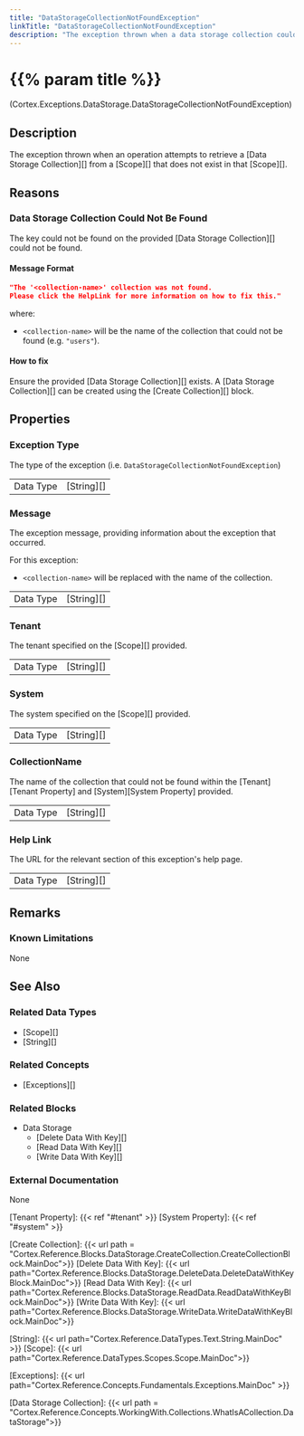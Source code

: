 ```yaml
---
title: "DataStorageCollectionNotFoundException"
linkTitle: "DataStorageCollectionNotFoundException"
description: "The exception thrown when a data storage collection could not be found."
---
```


# {{% param title %}}

<p class="namespace">(Cortex.Exceptions.DataStorage.DataStorageCollectionNotFoundException)</p>

## Description

The exception thrown when an operation attempts to retrieve a [Data Storage Collection][] from a [Scope][] that does not exist in that [Scope][].

## Reasons

### Data Storage Collection Could Not Be Found

The key could not be found on the provided [Data Storage Collection][] could not be found.

#### Message Format

```json
"The '<collection-name>' collection was not found. 
Please click the HelpLink for more information on how to fix this."
```

where:

- `<collection-name>` will be the name of the collection that could not be found (e.g. `"users"`).

#### How to fix

Ensure the provided [Data Storage Collection][] exists. A [Data Storage Collection][] can be created using the [Create Collection][] block.

## Properties

### Exception Type

The type of the exception (i.e. `DataStorageCollectionNotFoundException`)

| | |
|-----------|------------|
| Data Type | [String][] |

### Message

The exception message, providing information about the exception that occurred.

For this exception:
- `<collection-name>` will be replaced with the name of the collection.

| | |
|-----------|------------|
| Data Type | [String][] |

### Tenant

The tenant specified on the [Scope][] provided.

| | |
|-----------|---------------------------|
| Data Type | [String][] |

### System

The system specified on the [Scope][] provided.

| | |
|-----------|---------------------------|
| Data Type | [String][] |

### CollectionName

The name of the collection that could not be found within the [Tenant][Tenant Property] and [System][System Property] provided.

| | |
|-----------|---------------------------|
| Data Type | [String][] |

### Help Link

The URL for the relevant section of this exception's help page.

| | |
|-----------|------------|
| Data Type | [String][] |

## Remarks

### Known Limitations

None

## See Also

### Related Data Types

* [Scope][]
* [String][]

### Related Concepts

* [Exceptions][]

### Related Blocks

- Data Storage
    - [Delete Data With Key][]
    - [Read Data With Key][]
    - [Write Data With Key][]

### External Documentation

None

[Tenant Property]: {{< ref "#tenant" >}}
[System Property]: {{< ref "#system" >}}

[Create Collection]: {{< url path = "Cortex.Reference.Blocks.DataStorage.CreateCollection.CreateCollectionBlock.MainDoc">}}
[Delete Data With Key]: {{< url path="Cortex.Reference.Blocks.DataStorage.DeleteData.DeleteDataWithKeyBlock.MainDoc">}}
[Read Data With Key]: {{< url path="Cortex.Reference.Blocks.DataStorage.ReadData.ReadDataWithKeyBlock.MainDoc">}}
[Write Data With Key]: {{< url path="Cortex.Reference.Blocks.DataStorage.WriteData.WriteDataWithKeyBlock.MainDoc">}}

[String]: {{< url path="Cortex.Reference.DataTypes.Text.String.MainDoc" >}}
[Scope]: {{< url path="Cortex.Reference.DataTypes.Scopes.Scope.MainDoc">}}

[Exceptions]: {{< url path="Cortex.Reference.Concepts.Fundamentals.Exceptions.MainDoc" >}}

[Data Storage Collection]: {{< url path = "Cortex.Reference.Concepts.WorkingWith.Collections.WhatIsACollection.DataStorage">}}
